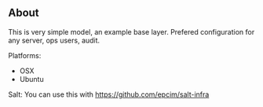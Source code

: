 
## About

This is very simple model, an example base layer.
Prefered configuration for any server, ops users, audit.


Platforms:
- OSX
- Ubuntu

Salt:
You can use this with https://github.com/epcim/salt-infra



